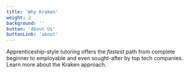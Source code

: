 ```yaml
---
title: 'Why Kraken'
weight: 2
background: ''
button: 'About Us'
buttonLink: 'about'
---
```


Apprenticeship-style tutoring offers the _fastest_ path from complete beginner to employable and even sought-after by top tech companies. Learn more about the Kraken approach.
